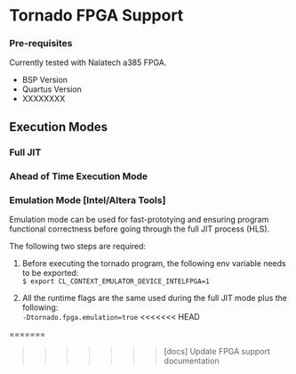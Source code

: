 # Tornado FPGA Support #


### Pre-requisites

Currently tested with Nalatech a385 FPGA.

* BSP Version
* Quartus Version 
* XXXXXXXX


## Execution Modes 

### Full JIT 

### Ahead of Time Execution Mode

### Emulation Mode [Intel/Altera Tools]

Emulation mode can be used for fast-prototying and ensuring program functional correctness before going through the full JIT process (HLS).

The following two steps are required:

1) Before executing the tornado program, the following env variable needs to be exported:  
           ``` $ export CL_CONTEXT_EMULATOR_DEVICE_INTELFPGA=1 ```

2) All the runtime flags are the same used during the full JIT mode plus the following:  
           ``` -Dtornado.fpga.emulation=true ```
<<<<<<< HEAD

=======
>>>>>>> [docs] Update FPGA support documentation



